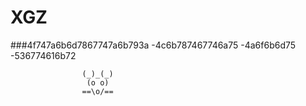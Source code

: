# XGZ

###4f747a6b6d7867747a6b793a
          -4c6b787467746a75
          -4a6f6b6d75
          -536774616b72
          
                    (_)_(_)
                     (o o)
                    ==\o/==
